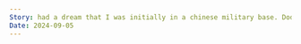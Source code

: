 ```yaml
---
Story: had a dream that I was initially in a chinese military base. Dodging cars/planes and what not. Inside there is a building, and a secret american hideout was inside. In it there’s a green room with orange square tiles. And underneath it was a latch where a little man will come out only when no one was around. Felt like God was saying there's something in you that shouldn't be there, you can't be the one to cast it out because it hides when you come looking.
Date: 2024-09-05
---
```

